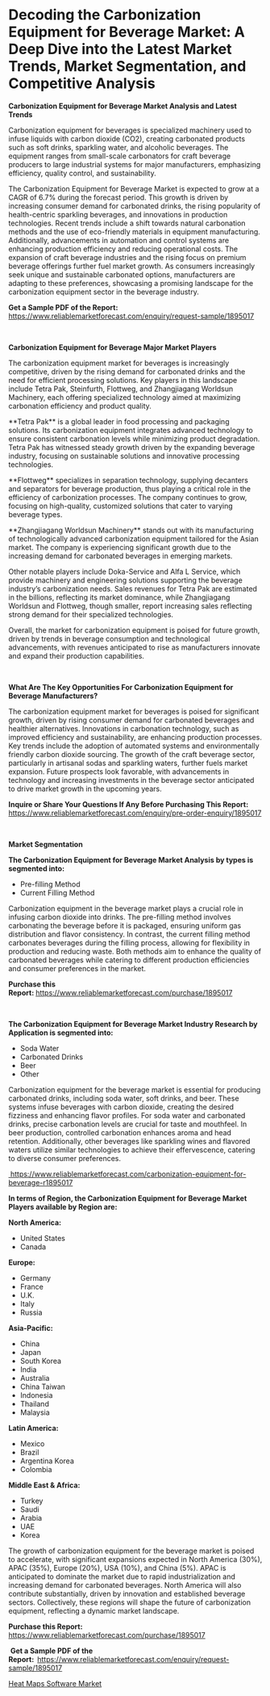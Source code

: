 <p><h1>Decoding the Carbonization Equipment for Beverage Market: A Deep Dive into the Latest Market Trends, Market Segmentation, and Competitive Analysis</h1></p><p><strong>Carbonization Equipment for Beverage Market Analysis and Latest Trends</strong></p>
<p><p>Carbonization equipment for beverages is specialized machinery used to infuse liquids with carbon dioxide (CO2), creating carbonated products such as soft drinks, sparkling water, and alcoholic beverages. The equipment ranges from small-scale carbonators for craft beverage producers to large industrial systems for major manufacturers, emphasizing efficiency, quality control, and sustainability.</p><p>The Carbonization Equipment for Beverage Market is expected to grow at a CAGR of 6.7% during the forecast period. This growth is driven by increasing consumer demand for carbonated drinks, the rising popularity of health-centric sparkling beverages, and innovations in production technologies. Recent trends include a shift towards natural carbonation methods and the use of eco-friendly materials in equipment manufacturing. Additionally, advancements in automation and control systems are enhancing production efficiency and reducing operational costs. The expansion of craft beverage industries and the rising focus on premium beverage offerings further fuel market growth. As consumers increasingly seek unique and sustainable carbonated options, manufacturers are adapting to these preferences, showcasing a promising landscape for the carbonization equipment sector in the beverage industry.</p></p>
<p><strong>Get a Sample PDF of the Report:&nbsp;</strong> <a href="https://www.reliablemarketforecast.com/enquiry/request-sample/1895017?utm_campaign=3327&utm_medium=2&utm_source=Github&utm_content=ia&utm_term=28032025&utm_id=carbonization-equipment-for-beverage">https://www.reliablemarketforecast.com/enquiry/request-sample/1895017</a></p>
<p>&nbsp;</p>
<p><strong>Carbonization Equipment for Beverage Major Market Players</strong></p>
<p><p>The carbonization equipment market for beverages is increasingly competitive, driven by the rising demand for carbonated drinks and the need for efficient processing solutions. Key players in this landscape include Tetra Pak, Steinfurth, Flottweg, and Zhangjiagang Worldsun Machinery, each offering specialized technology aimed at maximizing carbonation efficiency and product quality.</p><p>**Tetra Pak** is a global leader in food processing and packaging solutions. Its carbonization equipment integrates advanced technology to ensure consistent carbonation levels while minimizing product degradation. Tetra Pak has witnessed steady growth driven by the expanding beverage industry, focusing on sustainable solutions and innovative processing technologies.</p><p>**Flottweg** specializes in separation technology, supplying decanters and separators for beverage production, thus playing a critical role in the efficiency of carbonization processes. The company continues to grow, focusing on high-quality, customized solutions that cater to varying beverage types.</p><p>**Zhangjiagang Worldsun Machinery** stands out with its manufacturing of technologically advanced carbonization equipment tailored for the Asian market. The company is experiencing significant growth due to the increasing demand for carbonated beverages in emerging markets.</p><p>Other notable players include Doka-Service and Alfa L Service, which provide machinery and engineering solutions supporting the beverage industry’s carbonization needs. Sales revenues for Tetra Pak are estimated in the billions, reflecting its market dominance, while Zhangjiagang Worldsun and Flottweg, though smaller, report increasing sales reflecting strong demand for their specialized technologies.</p><p>Overall, the market for carbonization equipment is poised for future growth, driven by trends in beverage consumption and technological advancements, with revenues anticipated to rise as manufacturers innovate and expand their production capabilities.</p></p>
<p>&nbsp;</p>
<p><strong>What Are The Key Opportunities For Carbonization Equipment for Beverage Manufacturers?</strong></p>
<p><p>The carbonization equipment market for beverages is poised for significant growth, driven by rising consumer demand for carbonated beverages and healthier alternatives. Innovations in carbonation technology, such as improved efficiency and sustainability, are enhancing production processes. Key trends include the adoption of automated systems and environmentally friendly carbon dioxide sourcing. The growth of the craft beverage sector, particularly in artisanal sodas and sparkling waters, further fuels market expansion. Future prospects look favorable, with advancements in technology and increasing investments in the beverage sector anticipated to drive market growth in the upcoming years.</p></p>
<p><strong>Inquire or Share Your Questions If Any Before Purchasing This Report:</strong> <a href="https://www.reliablemarketforecast.com/enquiry/pre-order-enquiry/1895017?utm_campaign=3327&utm_medium=2&utm_source=Github&utm_content=ia&utm_term=28032025&utm_id=carbonization-equipment-for-beverage">https://www.reliablemarketforecast.com/enquiry/pre-order-enquiry/1895017</a></p>
<p>&nbsp;</p>
<p><strong>Market Segmentation</strong></p>
<p><strong>The Carbonization Equipment for Beverage Market Analysis by types is segmented into:</strong></p>
<p><ul><li>Pre-filling Method</li><li>Current Filling Method</li></ul></p>
<p><p>Carbonization equipment in the beverage market plays a crucial role in infusing carbon dioxide into drinks. The pre-filling method involves carbonating the beverage before it is packaged, ensuring uniform gas distribution and flavor consistency. In contrast, the current filling method carbonates beverages during the filling process, allowing for flexibility in production and reducing waste. Both methods aim to enhance the quality of carbonated beverages while catering to different production efficiencies and consumer preferences in the market.</p></p>
<p><strong>Purchase this Report:&nbsp;</strong><a href="https://www.reliablemarketforecast.com/purchase/1895017?utm_campaign=3327&utm_medium=2&utm_source=Github&utm_content=ia&utm_term=28032025&utm_id=carbonization-equipment-for-beverage">https://www.reliablemarketforecast.com/purchase/1895017</a></p>
<p>&nbsp;</p>
<p><strong>The Carbonization Equipment for Beverage Market Industry Research by Application is segmented into:</strong></p>
<p><ul><li>Soda Water</li><li>Carbonated Drinks</li><li>Beer</li><li>Other</li></ul></p>
<p><p>Carbonization equipment for the beverage market is essential for producing carbonated drinks, including soda water, soft drinks, and beer. These systems infuse beverages with carbon dioxide, creating the desired fizziness and enhancing flavor profiles. For soda water and carbonated drinks, precise carbonation levels are crucial for taste and mouthfeel. In beer production, controlled carbonation enhances aroma and head retention. Additionally, other beverages like sparkling wines and flavored waters utilize similar technologies to achieve their effervescence, catering to diverse consumer preferences.</p></p>
<p><a href="https://www.reliablemarketforecast.com/carbonization-equipment-for-beverage-r1895017?utm_campaign=3327&utm_medium=2&utm_source=Github&utm_content=ia&utm_term=28032025&utm_id=carbonization-equipment-for-beverage">&nbsp;https://www.reliablemarketforecast.com/carbonization-equipment-for-beverage-r1895017</a></p>
<p><strong>In terms of Region, the Carbonization Equipment for Beverage Market Players available by Region are:</strong></p>
<p>
    <p> <strong> North America: </strong>
        <ul>
            <li>United States</li>
            <li>Canada</li>
        </ul>
        </p> 
    <p> <strong> Europe: </strong>
        <ul>
            <li>Germany</li>
            <li>France</li>
            <li>U.K.</li>
            <li>Italy</li>
            <li>Russia</li>
        </ul>
        </p> 
    <p> <strong> Asia-Pacific: </strong>
        <ul>
            <li>China</li>
            <li>Japan</li>
            <li>South Korea</li>
            <li>India</li>
            <li>Australia</li>
            <li>China Taiwan</li>
            <li>Indonesia</li>
            <li>Thailand</li>
            <li>Malaysia</li>
        </ul>
        </p> 
    <p> <strong> Latin America: </strong>
        <ul>
            <li>Mexico</li>
            <li>Brazil</li>
            <li>Argentina Korea</li>
            <li>Colombia</li>
        </ul>
        </p> 
    <p> <strong> Middle East & Africa: </strong>
        <ul>
            <li>Turkey</li>
            <li>Saudi</li>
            <li>Arabia</li>
            <li>UAE</li>
            <li>Korea</li>
        </ul>
    </p>
    </p>
<p><p>The growth of carbonization equipment for the beverage market is poised to accelerate, with significant expansions expected in North America (30%), APAC (35%), Europe (20%), USA (10%), and China (5%). APAC is anticipated to dominate the market due to rapid industrialization and increasing demand for carbonated beverages. North America will also contribute substantially, driven by innovation and established beverage sectors. Collectively, these regions will shape the future of carbonization equipment, reflecting a dynamic market landscape.</p></p>
<p><strong>Purchase this Report: </strong><a href="https://www.reliablemarketforecast.com/purchase/1895017?utm_campaign=3327&utm_medium=2&utm_source=Github&utm_content=ia&utm_term=28032025&utm_id=carbonization-equipment-for-beverage">https://www.reliablemarketforecast.com/purchase/1895017</a></p>
<p>&nbsp;<strong>Get a Sample PDF of the Report:&nbsp;&nbsp;</strong><a href="https://www.reliablemarketforecast.com/enquiry/request-sample/1895017?utm_campaign=3327&utm_medium=2&utm_source=Github&utm_content=ia&utm_term=28032025&utm_id=carbonization-equipment-for-beverage">https://www.reliablemarketforecast.com/enquiry/request-sample/1895017</a></p>
<p><strong></strong></p>
<p><p><a href="https://github.com/felishtimoti/Market-Research-Report-List-1/blob/main/heat-maps-software-market.md?utm_campaign=3327&utm_medium=2&utm_source=Github&utm_content=ia&utm_term=28032025&utm_id=carbonization-equipment-for-beverage">Heat Maps Software Market</a></p></p>